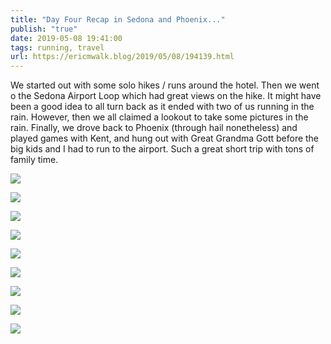 ```yaml
---
title: "Day Four Recap in Sedona and Phoenix..."
publish: "true"
date: 2019-05-08 19:41:00
tags: running, travel
url: https://ericmwalk.blog/2019/05/08/194139.html
---
```


We started out with some solo hikes / runs around the hotel. Then we went o the Sedona Airport Loop which had great views on the hike. It might have been a good idea to all turn back as it ended with two of us running in the rain. However, then we all claimed a lookout to take some pictures in the rain. Finally, we drove back to Phoenix (through hail nonetheless) and played games with Kent, and hung out with Great Grandma Gott before the big kids and I had to run to the airport. Such a great short trip with tons of family time.

![](https://ericmwalk.blog/uploads/2022/5add67b820.jpg)

![](https://ericmwalk.blog/uploads/2022/3bffb6733c.jpg)

![](https://ericmwalk.blog/uploads/2022/0f73301823.jpg)

![](https://ericmwalk.blog/uploads/2022/ce67a34de0.jpg)

![](https://ericmwalk.blog/uploads/2022/3df5e5c71f.jpg)

![](https://ericmwalk.blog/uploads/2022/712ff0a78f.jpg)

![](https://ericmwalk.blog/uploads/2022/02b4787596.jpg)

![](https://ericmwalk.blog/uploads/2022/056bae0f73.jpg)

![](https://ericmwalk.blog/uploads/2022/f82c86df64.jpg)